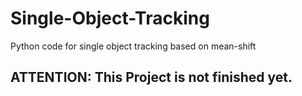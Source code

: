 # Single-Object-Tracking
Python code for single object tracking based on mean-shift
## ATTENTION: This Project is not finished yet.